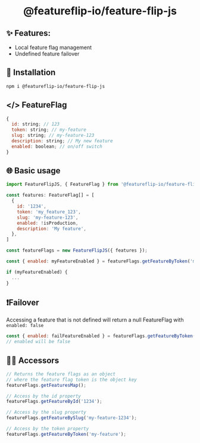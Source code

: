<h1 align="center">
@featureflip-io/feature-flip-js
</h1>

## ✨ Features:

- Local feature flag management
- Undefined feature failover

## 🔧 Installation

```bash
npm i @featureflip-io/feature-flip-js
```

## </> FeatureFlag

```js
{
  id: string; // 123
  token: string; // my-feature
  slug: string; // my-feature-123
  description: string; // My new feature
  enabled: boolean; // on/off switch
}
```

## 🌐 Basic usage

```js
import FeatureFlipJS, { FeatureFlag } from '@featureflip-io/feature-flip-js';

const features: FeatureFlag[] = [
  {
    id: '1234',
    token: 'my_feature_123',
    slug: 'my-feature-123',
    enabled: !isProduction,
    description: 'My feature',
  },
]

const featureFlags = new FeatureFlipJS({ features });

const { enabled: myFeatureEnabled } = featureFlags.getFeatureByToken('my-feature');

if (myFeatureEnabled) {
  ...
}

```

## ❗Failover

Accessing a feature that is not defined will return a null FeatureFlag with `enabled: false`

```js
const { enabled: failFeatureEnabled } = featureFlags.getFeatureByToken('fail');
// enabled will be false
```

## 💂‍♂️ Accessors

```js
// Returns the feature flags as an object
// where the feature flag token is the object key
featureFlags.getFeaturesMap();

// Access by the id property
featureFlags.getFeatureById('1234');

// Access by the slug property
featureFlags.getFeatureBySlug('my-feature-1234');

// Access by the token property
featureFlags.getFeatureByToken('my-feature');
```
